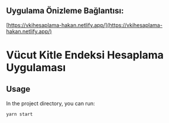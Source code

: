 ## Uygulama Önizleme Bağlantısı:
[https://vkihesaplama-hakan.netlify.app/](https://vkihesaplama-hakan.netlify.app/)

# Vücut Kitle Endeksi Hesaplama Uygulaması



## Usage

In the project directory, you can run:

```
yarn start
```
